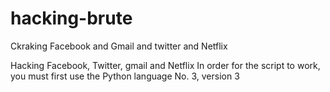 # hacking-brute
Ckraking Facebook and Gmail and twitter and Netflix 

Hacking Facebook, Twitter, gmail and Netflix 
In order for the script to work, you must first use the Python language No. 3, version 3

